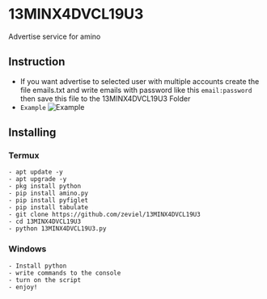 # 13MINX4DVCL19U3
Advertise service for amino

## Instruction
- If you want advertise to selected user with multiple accounts create the file emails.txt and write emails with password like this `email:password` then save this file to the 13MINX4DVCL19U3 Folder
- `Example`
![Example](https://i.ibb.co/ZVq3wLv/Screenshot-2021-11-09-21-01-18-98-87c2225eebc34d2513fa0e7ad5b93cfc.jpg)


## Installing

### Termux
```shell
- apt update -y
- apt upgrade -y
- pkg install python
- pip install amino.py
- pip install pyfiglet
- pip install tabulate
- git clone https://github.com/zeviel/13MINX4DVCL19U3
- cd 13MINX4DVCL19U3
- python 13MINX4DVCL19U3.py
```

### Windows
```
- Install python
- write commands to the console
- turn on the script
- enjoy!
```
